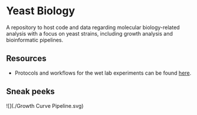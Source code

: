 # Yeast Biology

A repository to host code and data regarding molecular biology-related analysis with a focus on yeast strains, including growth analysis and bioinformatic pipelines.

## Resources

* Protocols and workflows for the wet lab experiments can be found [here](https://benchling.com/organizations/acubesat/).

## Sneak peeks 

![](./Growth Curve Pipeline.svg)
